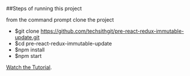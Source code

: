 ##Steps of running this project

from the command prompt clone the project

* $git clone https://github.com/techsithgit/pre-react-redux-immutable-update.git
* $cd pre-react-redux-immutable-update
* $npm install
* $npm start

[Watch the Tutorial](https://youtu.be/Lt4P9BKOPfI).

